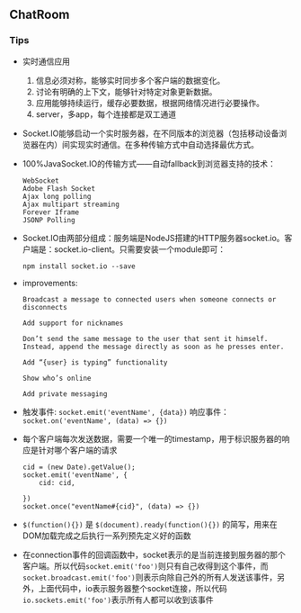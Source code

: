 ## ChatRoom


### Tips

* 实时通信应用
  1. 信息必须对称，能够实时同步多个客户端的数据变化。
  2. 讨论有明确的上下文，能够针对特定对象更新数据。
  3. 应用能够持续运行，缓存必要数据，根据网络情况进行必要操作。
  4. server，多app，每个连接都是双工通道

* Socket.IO能够启动一个实时服务器，在不同版本的浏览器（包括移动设备浏览器在内）间实现实时通信。在多种传输方式中自动选择最优方式。

* 100%JavaSocket.IO的传输方式——自动fallback到浏览器支持的技术：

  ```
  WebSocket
  Adobe Flash Socket
  Ajax long polling
  Ajax multipart streaming
  Forever Iframe
  JSONP Polling
  ```


* Socket.IO由两部分组成：服务端是NodeJS搭建的HTTP服务器socket.io。客户端是：socket.io-client。只需要安装一个module即可：

  ```
  npm install socket.io --save
  ```

* improvements:

  ```
  Broadcast a message to connected users when someone connects or disconnects

  Add support for nicknames

  Don’t send the same message to the user that sent it himself. Instead, append the message directly as soon as he presses enter.

  Add “{user} is typing” functionality

  Show who’s online

  Add private messaging
  ```

* 触发事件: `socket.emit('eventName', {data})`
  响应事件：`socket.on('eventName', (data) => {})`

* 每个客户端每次发送数据，需要一个唯一的timestamp，用于标识服务器的响应是针对哪个客户端的请求
  ```
  cid = (new Date).getValue();
  socket.emit('eventName', {
      cid: cid,

  })
  socket.once("eventName#{cid}", (data) => {})
  ```

* `$(function(){})` 是 `$(document).ready(function(){})` 的简写，用来在DOM加载完成之后执行一系列预先定义好的函数

* 在connection事件的回调函数中，socket表示的是当前连接到服务器的那个客户端。所以代码`socket.emit('foo')`则只有自己收得到这个事件，而`socket.broadcast.emit('foo')`则表示向除自己外的所有人发送该事件，另外，上面代码中，io表示服务器整个socket连接，所以代码`io.sockets.emit('foo')`表示所有人都可以收到该事件


